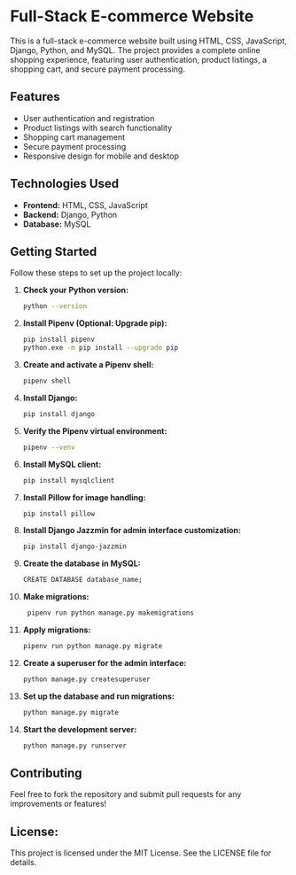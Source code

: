 # Full-Stack E-commerce Website

This is a full-stack e-commerce website built using HTML, CSS, JavaScript, Django, Python, and MySQL. The project provides a complete online shopping experience, featuring user authentication, product listings, a shopping cart, and secure payment processing.

## Features

- User authentication and registration
- Product listings with search functionality
- Shopping cart management
- Secure payment processing
- Responsive design for mobile and desktop

## Technologies Used

- **Frontend:** HTML, CSS, JavaScript
- **Backend:** Django, Python
- **Database:** MySQL

## Getting Started

Follow these steps to set up the project locally:

1. **Check your Python version:**
   ```bash
   python --version

2. **Install Pipenv (Optional: Upgrade pip):**
   ```bash
   pip install pipenv
   python.exe -m pip install --upgrade pip
   
3. **Create and activate a Pipenv shell:**
   ```bash
   pipenv shell

4. **Install Django:**
   ```bash
   pip install django

5. **Verify the Pipenv virtual environment:**
   ```bash
   pipenv --venv
   
6. **Install MySQL client:**
   ```bash
   pip install mysqlclient

7. **Install Pillow for image handling:**
   ```bash
   pip install pillow

8. **Install Django Jazzmin for admin interface customization:**
   ```bash
   pip install django-jazzmin

9. **Create the database in MySQL:**
   ```bash
   CREATE DATABASE database_name;

10. **Make migrations:**
    ```bash
     pipenv run python manage.py makemigrations

11. **Apply migrations:**
    ```bash
    pipenv run python manage.py migrate

12. **Create a superuser for the admin interface:**
    ```bash
    python manage.py createsuperuser

13. **Set up the database and run migrations:**
    ```bash
    python manage.py migrate

14. **Start the development server:**
    ```bash
    python manage.py runserver

## Contributing
Feel free to fork the repository and submit pull requests for any improvements or features!

## License:
This project is licensed under the MIT License. See the LICENSE file for details.

